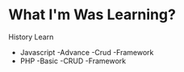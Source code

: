 ﻿# What I'm Was Learning?
History Learn 
- Javascript 
    -Advance
    -Crud
    -Framework
- PHP 
    -Basic
    -CRUD
    -Framework
